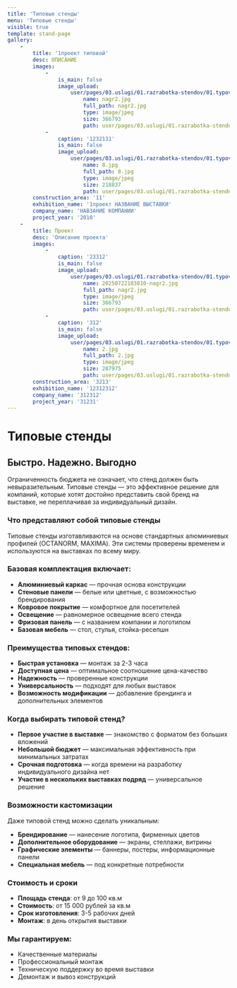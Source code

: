 ```yaml
---
title: 'Типовые стенды'
menu: 'Типовые стенды'
visible: true
template: stand-page
gallery:
    -
        title: '1проект типовой'
        desc: ОПИСАНИЕ
        images:
            -
                is_main: false
                image_upload:
                    user/pages/03.uslugi/01.razrabotka-stendov/01.typovye/nagr2.jpg:
                        name: nagr2.jpg
                        full_path: nagr2.jpg
                        type: image/jpeg
                        size: 366793
                        path: user/pages/03.uslugi/01.razrabotka-stendov/01.typovye/nagr2.jpg
            -
                caption: '1232131'
                is_main: false
                image_upload:
                    user/pages/03.uslugi/01.razrabotka-stendov/01.typovye/8.jpg:
                        name: 8.jpg
                        full_path: 8.jpg
                        type: image/jpeg
                        size: 218837
                        path: user/pages/03.uslugi/01.razrabotka-stendov/01.typovye/8.jpg
        construction_area: '11'
        exhibition_name: '1проект НАЗВАНИЕ ВЫСТАВКИ'
        company_name: 'НАВЗАНИЕ КОМПАНИИ'
        project_year: '2010'
    -
        title: Проект
        desc: 'Описание проекта'
        images:
            -
                caption: '23312'
                is_main: false
                image_upload:
                    user/pages/03.uslugi/01.razrabotka-stendov/01.typovye/20250722183810-nagr2.jpg:
                        name: 20250722183810-nagr2.jpg
                        full_path: nagr2.jpg
                        type: image/jpeg
                        size: 366793
                        path: user/pages/03.uslugi/01.razrabotka-stendov/01.typovye/20250722183810-nagr2.jpg
            -
                caption: '312'
                is_main: false
                image_upload:
                    user/pages/03.uslugi/01.razrabotka-stendov/01.typovye/2.jpg:
                        name: 2.jpg
                        full_path: 2.jpg
                        type: image/jpeg
                        size: 287975
                        path: user/pages/03.uslugi/01.razrabotka-stendov/01.typovye/2.jpg
        construction_area: '3213'
        exhibition_name: '12312312'
        company_name: '312312'
        project_year: '31231'
---
```


# Типовые стенды

## Быстро. Надежно. Выгодно

Ограниченность бюджета не означает, что стенд должен быть невыразительным. Типовые стенды — это эффективное решение для компаний, которые хотят достойно представить свой бренд на выставке, не переплачивая за индивидуальный дизайн.

### Что представляют собой типовые стенды

Типовые стенды изготавливаются на основе стандартных алюминиевых профилей (OCTANORM, MAXIMA). Эти системы проверены временем и используются на выставках по всему миру.

### Базовая комплектация включает:

- **Алюминиевый каркас** — прочная основа конструкции
- **Стеновые панели** — белые или цветные, с возможностью брендирования
- **Ковровое покрытие** — комфортное для посетителей
- **Освещение** — равномерное освещение всего стенда
- **Фризовая панель** — с названием компании и логотипом
- **Базовая мебель** — стол, стулья, стойка-ресепшн

### Преимущества типовых стендов:

- **Быстрая установка** — монтаж за 2-3 часа
- **Доступная цена** — оптимальное соотношение цена-качество
- **Надежность** — проверенные конструкции
- **Универсальность** — подходят для любых выставок
- **Возможность модификации** — добавление брендинга и дополнительных элементов

### Когда выбирать типовой стенд?

- **Первое участие в выставке** — знакомство с форматом без больших вложений
- **Небольшой бюджет** — максимальная эффективность при минимальных затратах
- **Срочная подготовка** — когда времени на разработку индивидуального дизайна нет
- **Участие в нескольких выставках подряд** — универсальное решение

### Возможности кастомизации

Даже типовой стенд можно сделать уникальным:

- **Брендирование** — нанесение логотипа, фирменных цветов
- **Дополнительное оборудование** — экраны, стеллажи, витрины
- **Графические элементы** — баннеры, постеры, информационные панели
- **Специальная мебель** — под конкретные потребности

### Стоимость и сроки

- **Площадь стенда**: от 9 до 100 кв.м
- **Стоимость**: от 15 000 рублей за кв.м
- **Срок изготовления**: 3-5 рабочих дней
- **Монтаж**: в день открытия выставки

### Мы гарантируем:

- Качественные материалы
- Профессиональный монтаж
- Техническую поддержку во время выставки
- Демонтаж и вывоз конструкций 
